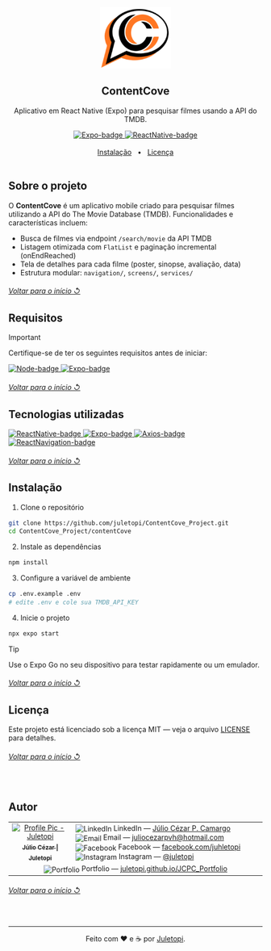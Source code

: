 <!--
References used in this Repository
https://github.com/kyechan99/capsule-render
https://github.com/DenverCoder1/custom-icon-badges
https://github.com/alexandresanlim/Badges4-README.md-Profile
https://developer.themoviedb.org/docs/getting-started
https://shields.io
https://getemoji.com
-->

<!-- PRESENTATION -->

<div align="center">
  <a href="">
    <img src="./assets/ContentCoveLogo.png" alt="ContentCove-Logo" width="140px" title="ContentCove - Busca de filmes">
  </a>
  <h2 align="center">ContentCove</h2>
  <p align="center">
    Aplicativo em React Native (Expo) para pesquisar filmes usando a API do TMDB.
  </p>
</div>

<div align="center">
  <a href="https://expo.dev/">
    <img src="https://img.shields.io/badge/Made%20with%20framework:-Expo%20-gray.svg?colorA=334&colorB=336&style=for-the-badge" alt="Expo-badge" style="max-width: 100%;">
  </a>
  <a href="https://reactnative.dev/">
    <img src="https://img.shields.io/badge/Made%20with%20language:-React%20Native%20-gray.svg?colorA=61DAFB&colorB=20232A&style=for-the-badge" alt="ReactNative-badge" style="max-width: 100%;">
  </a>
</div>

<br>

<div align="center">
  <a href="#instalação">Instalação</a> &#xa0; • &#xa0;
  <a href="#licença">Licença</a>
</div>

<br>

<!-- ABOUT THE PROJECT -->

## Sobre o projeto

O **ContentCove** é um aplicativo mobile criado para pesquisar filmes utilizando a API do The Movie Database (TMDB). Funcionalidades e características incluem:
- Busca de filmes via endpoint `/search/movie` da API TMDB
- Listagem otimizada com `FlatList` e paginação incremental (onEndReached)
- Tela de detalhes para cada filme (poster, sinopse, avaliação, data)
- Estrutura modular: `navigation/`, `screens/`, `services/`

<div align="left">
  <h6><a href="#contentcove"> Voltar para o início ↺</a></h6>
</div>

## Requisitos

> [!IMPORTANT]  
> Certifique-se de ter os seguintes requisitos antes de iniciar:

<a href="https://nodejs.org/">
  <img src="https://img.shields.io/badge/Node.js-14%2B-339933?style=for-the-badge&logo=nodedotjs&logoColor=white" alt="Node-badge">
</a>
<a href="https://expo.dev/">
  <img src="https://img.shields.io/badge/Expo-CLI-336?style=for-the-badge&logo=expo&logoColor=white" alt="Expo-badge">
</a>

<div align="left">
  <h6><a href="#contentcove"> Voltar para o início ↺</a></h6>
</div>

## Tecnologias utilizadas

<a href="https://reactnative.dev/">
  <img src="https://img.shields.io/badge/React_Native-0.81.5-61DAFB?style=for-the-badge&logo=react&logoColor=white" alt="ReactNative-badge">
</a>
<a href="https://expo.dev/">
  <img src="https://img.shields.io/badge/Expo-54.0.20-336?style=for-the-badge&logo=expo&logoColor=white" alt="Expo-badge">
</a>
<a href="https://axios-http.com/">
  <img src="https://img.shields.io/badge/Axios-1.0-blue?style=for-the-badge&logo=axios&logoColor=white" alt="Axios-badge">
</a>
<a href="https://reactnavigation.org/">
  <img src="https://img.shields.io/badge/React_Navigation-7.x-43459C?style=for-the-badge" alt="ReactNavigation-badge">
</a>

<div align="left">
  <h6><a href="#contentcove"> Voltar para o início ↺</a></h6>
</div>

<!-- INSTALLATION -->

## Instalação

1. Clone o repositório
```bash
git clone https://github.com/juletopi/ContentCove_Project.git
cd ContentCove_Project/contentCove
```

2. Instale as dependências
```bash
npm install
```

3. Configure a variável de ambiente
```bash
cp .env.example .env
# edite .env e cole sua TMDB_API_KEY
```

4. Inicie o projeto
```bash
npx expo start
```

> [!TIP]  
> Use o Expo Go no seu dispositivo para testar rapidamente ou um emulador.

<div align="left">
  <h6><a href="#contentcove"> Voltar para o início ↺</a></h6>
</div>

<!-- LICENSE -->

## Licença

Este projeto está licenciado sob a licença MIT — veja o arquivo [LICENSE](LICENSE) para detalhes.

<div align="left">
  <h6><a href="#contentcove"> Voltar para o início ↺</a></h6>
</div>

<br>

<!-- AUTHOR -->

## Autor

<table>
  <tr>
    <td valign="middle" width="25%">
      <div align="center">  
        <a href="https://github.com/juletopi" title="Perfil no GitHub" aria-label="GitHub - Juletopi">
          <img src="https://avatars.githubusercontent.com/u/76459155?s=400&u=4b9bd87cae92eea4fc154c28eafe226ed034a1d8&v=4" width="150" alt="Profile Pic - Juletopi"/>
          <br>
          <sub><strong>Júlio Cézar | Juletopi</strong></sub>
          <br>
        </a>
      </div>
    </td>
    <td valign="middle" width="75%">
      <ul style="list-style: none; padding-left: 0; margin: 0;">
        <li>
          <img src="https://cdn.jsdelivr.net/gh/devicons/devicon/icons/linkedin/linkedin-original.svg" width="15" alt="LinkedIn" style="vertical-align:middle;">
          LinkedIn — 
          <a href="https://www.linkedin.com/in/julio-cezar-pereira-camargo/" target="_blank" rel="noopener noreferrer" aria-label="LinkedIn - Júlio Cézar P. Camargo">
            Júlio Cézar P. Camargo
          </a>
        </li>
        <li>
          <img src="https://pngimg.com/uploads/email/email_PNG100738.png" width="15" alt="Email" style="vertical-align:middle;">
          Email — 
          <a href="mailto:juliocezarpvh@hotmail.com" aria-label="Send email - juliocezarpvh@hotmail.com">
            juliocezarpvh@hotmail.com
          </a>
        </li>
        <li>
          <img src="https://cdn3.emoji.gg/emojis/2116-facebook.png" width="15" alt="Facebook" style="vertical-align:middle;">
          Facebook — 
          <a href="https://www.facebook.com/juhletopi" target="_blank" rel="noopener noreferrer" aria-label="Facebook - Juhletopi">
            facebook.com/juhletopi
          </a>
        </li>
        <li>
          <img src="https://cdn3.emoji.gg/emojis/6333-instagram.png" width="15" alt="Instagram" style="vertical-align:middle;">
          Instagram — 
          <a href="https://www.instagram.com/juletopi/" target="_blank" rel="noopener noreferrer" aria-label="Instagram - Juletopi">
            @juletopi
          </a>
        </li>
      </ul>
    </td>
  </tr>
  <tr>
    <td colspan="2" align="center">
      <img src="https://juletopi.github.io/JCPC_Portfolio/src/images/initialsLogo.png" width="25" alt="Portfolio" align="center"/>
      Portfolio —
      <a href="https://juletopi.github.io/JCPC_Portfolio/" target="_blank" rel="noopener noreferrer" aria-label="Portfolio - Juletopi">
        juletopi.github.io/JCPC_Portfolio
      </a>
    </td>
  </tr>
</table>

<div align="left">
  <h6><a href="#contentcove"> Voltar para o início ↺</a></h6>
</div>

<br>

<!-- THANK YOU, GOODBYE -->

----

<div align="center">
  Feito com ❤️ e ☕ por <a href="https://github.com/juletopi"> Juletopi</a>.
</div>
